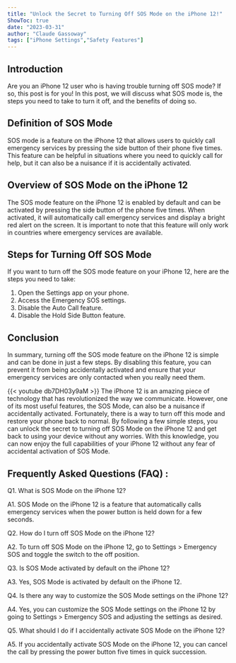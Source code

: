 ```yaml
---
title: "Unlock the Secret to Turning Off SOS Mode on the iPhone 12!"
ShowToc: true 
date: "2023-03-31"
author: "Claude Gassoway" 
tags: ["iPhone Settings","Safety Features"]
---
```

## Introduction 

Are you an iPhone 12 user who is having trouble turning off SOS mode? If so, this post is for you! In this post, we will discuss what SOS mode is, the steps you need to take to turn it off, and the benefits of doing so. 

## Definition of SOS Mode

SOS mode is a feature on the iPhone 12 that allows users to quickly call emergency services by pressing the side button of their phone five times. This feature can be helpful in situations where you need to quickly call for help, but it can also be a nuisance if it is accidentally activated. 

## Overview of SOS Mode on the iPhone 12

The SOS mode feature on the iPhone 12 is enabled by default and can be activated by pressing the side button of the phone five times. When activated, it will automatically call emergency services and display a bright red alert on the screen. It is important to note that this feature will only work in countries where emergency services are available. 

## Steps for Turning Off SOS Mode

If you want to turn off the SOS mode feature on your iPhone 12, here are the steps you need to take: 

1. Open the Settings app on your phone. 
2. Access the Emergency SOS settings. 
3. Disable the Auto Call feature. 
4. Disable the Hold Side Button feature. 

## Conclusion

In summary, turning off the SOS mode feature on the iPhone 12 is simple and can be done in just a few steps. By disabling this feature, you can prevent it from being accidentally activated and ensure that your emergency services are only contacted when you really need them.

{{< youtube db7DH03y9aM >}} 
The iPhone 12 is an amazing piece of technology that has revolutionized the way we communicate. However, one of its most useful features, the SOS Mode, can also be a nuisance if accidentally activated. Fortunately, there is a way to turn off this mode and restore your phone back to normal. By following a few simple steps, you can unlock the secret to turning off SOS Mode on the iPhone 12 and get back to using your device without any worries. With this knowledge, you can now enjoy the full capabilities of your iPhone 12 without any fear of accidental activation of SOS Mode.

## Frequently Asked Questions (FAQ) :
Q1. What is SOS Mode on the iPhone 12?

A1. SOS Mode on the iPhone 12 is a feature that automatically calls emergency services when the power button is held down for a few seconds.

Q2. How do I turn off SOS Mode on the iPhone 12?

A2. To turn off SOS Mode on the iPhone 12, go to Settings > Emergency SOS and toggle the switch to the off position.

Q3. Is SOS Mode activated by default on the iPhone 12?

A3. Yes, SOS Mode is activated by default on the iPhone 12.

Q4. Is there any way to customize the SOS Mode settings on the iPhone 12?

A4. Yes, you can customize the SOS Mode settings on the iPhone 12 by going to Settings > Emergency SOS and adjusting the settings as desired.

Q5. What should I do if I accidentally activate SOS Mode on the iPhone 12?

A5. If you accidentally activate SOS Mode on the iPhone 12, you can cancel the call by pressing the power button five times in quick succession.


